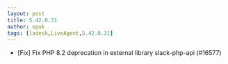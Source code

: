 ```yaml
---
layout: post
title: 5.42.0.31
author: opok
tags: [ladesk,LiveAgent,5.42.0.31]
---
```

- [Fix] Fix PHP 8.2 deprecation in external library slack-php-api (#16577)
